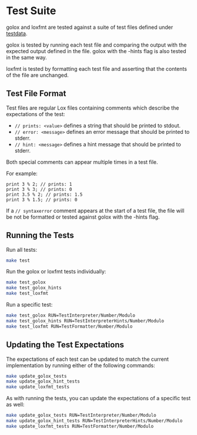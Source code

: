 # Test Suite

golox and loxfmt are tested against a suite of test files defined under [testdata](testdata).

golox is tested by running each test file and comparing the output with the expected output defined
in the file. golox with the -hints flag is also tested in the same way.

loxfmt is tested by formatting each test file and asserting that the contents of the file are
unchanged.

## Test File Format

Test files are regular Lox files containing comments which describe the expectations of the test:

- `// prints: <value>` defines a string that should be printed to stdout.
- `// error: <message>` defines an error message that should be printed to stderr.
- `// hint: <message>` defines a hint message that should be printed to stderr.

Both special comments can appear multiple times in a test file.

For example:

```lox
print 3 % 2; // prints: 1
print 3 % 3; // prints: 0
print 3.5 % 2; // prints: 1.5
print 3 % 1.5; // prints: 0
```

If a `// syntaxerror` comment appears at the start of a test file, the file will be not be formatted
or tested against golox with the -hints flag.

## Running the Tests

Run all tests:

```sh
make test
```

Run the golox or loxfmt tests individually:

```sh
make test_golox
make test_golox_hints
make test_loxfmt
```

Run a specific test:

```sh
make test_golox RUN=TestInterpreter/Number/Modulo
make test_golox_hints RUN=TestInterpreterHints/Number/Modulo
make test_loxfmt RUN=TestFormatter/Number/Modulo
```

## Updating the Test Expectations

The expectations of each test can be updated to match the current implementation by running either
of the following commands:

```sh
make update_golox_tests
make update_golox_hint_tests
make update_loxfmt_tests
```

As with running the tests, you can update the expectations of a specific test as well:

```sh
make update_golox_tests RUN=TestInterpreter/Number/Modulo
make update_golox_hint_tests RUN=TestInterpreterHints/Number/Modulo
make update_loxfmt_tests RUN=TestFormatter/Number/Modulo
```
